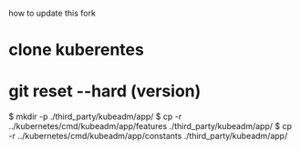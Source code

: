 how to update this fork

# clone kuberentes
# git reset --hard (version)
$ mkdir -p ./third_party/kubeadm/app/
$ cp -r ../kubernetes/cmd/kubeadm/app/features ./third_party/kubeadm/app/
$ cp -r ../kubernetes/cmd/kubeadm/app/constants ./third_party/kubeadm/app/